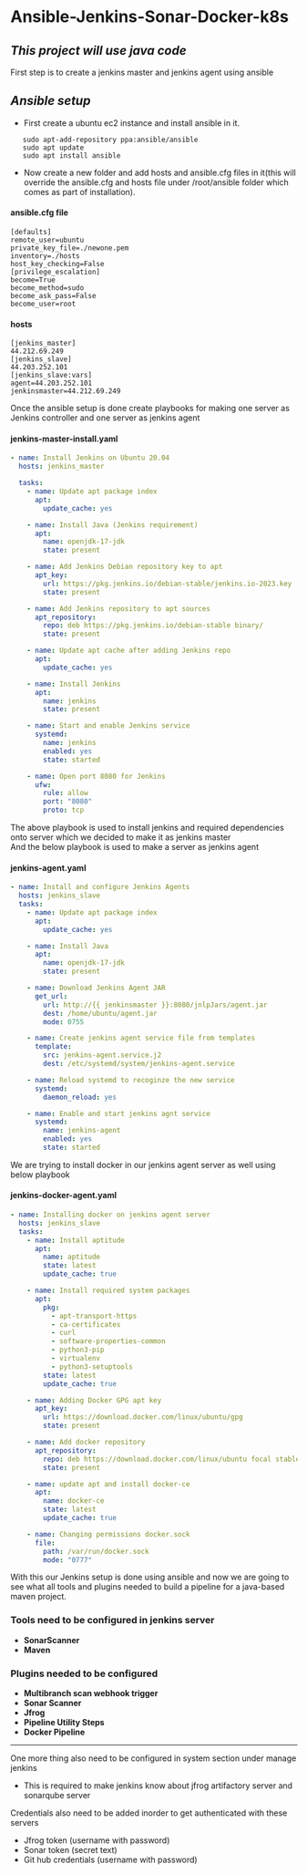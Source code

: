 # Ansible-Jenkins-Sonar-Docker-k8s

## _This project will use java code_

First step is to create a jenkins master and jenkins agent using ansible

## _Ansible setup_

- First create a ubuntu ec2 instance and install ansible in it.

```
   sudo apt-add-repository ppa:ansible/ansible
   sudo apt update
   sudo apt install ansible
```

- Now create a new folder and add hosts and ansible.cfg files in it(this will override the
  ansible.cfg and hosts file under /root/ansible folder which comes as part of installation).

#### ansible.cfg file

```
[defaults]
remote_user=ubuntu
private_key_file=./newone.pem
inventory=./hosts
host_key_checking=False
[privilege_escalation]
become=True
become_method=sudo
become_ask_pass=False
become_user=root
```

#### hosts

```
[jenkins_master]
44.212.69.249
[jenkins_slave]
44.203.252.101
[jenkins_slave:vars]
agent=44.203.252.101
jenkinsmaster=44.212.69.249
```

Once the ansible setup is done create playbooks for making one server as Jenkins controller and one server as jenkins agent

#### jenkins-master-install.yaml

```yaml
- name: Install Jenkins on Ubuntu 20.04
  hosts: jenkins_master

  tasks:
    - name: Update apt package index
      apt:
        update_cache: yes

    - name: Install Java (Jenkins requirement)
      apt:
        name: openjdk-17-jdk
        state: present

    - name: Add Jenkins Debian repository key to apt
      apt_key:
        url: https://pkg.jenkins.io/debian-stable/jenkins.io-2023.key
        state: present

    - name: Add Jenkins repository to apt sources
      apt_repository:
        repo: deb https://pkg.jenkins.io/debian-stable binary/
        state: present

    - name: Update apt cache after adding Jenkins repo
      apt:
        update_cache: yes

    - name: Install Jenkins
      apt:
        name: jenkins
        state: present

    - name: Start and enable Jenkins service
      systemd:
        name: jenkins
        enabled: yes
        state: started

    - name: Open port 8080 for Jenkins
      ufw:
        rule: allow
        port: "8080"
        proto: tcp
```

The above playbook is used to install jenkins and required dependencies onto server which we decided to make it as jenkins master  
And the below playbook is used to make a server as jenkins agent

#### jenkins-agent.yaml

```yaml
- name: Install and configure Jenkins Agents
  hosts: jenkins_slave
  tasks:
    - name: Update apt package index
      apt:
        update_cache: yes

    - name: Install Java
      apt:
        name: openjdk-17-jdk
        state: present

    - name: Download Jenkins Agent JAR
      get_url:
        url: http://{{ jenkinsmaster }}:8080/jnlpJars/agent.jar
        dest: /home/ubuntu/agent.jar
        mode: 0755

    - name: Create jenkins agent service file from templates
      template:
        src: jenkins-agent.service.j2
        dest: /etc/systemd/system/jenkins-agent.service

    - name: Reload systemd to recoginze the new service
      systemd:
        daemon_reload: yes

    - name: Enable and start jenkins agnt service
      systemd:
        name: jenkins-agent
        enabled: yes
        state: started
```

We are trying to install docker in our jenkins agent server as well using below playbook

#### jenkins-docker-agent.yaml

```yaml
- name: Installing docker on jenkins agent server
  hosts: jenkins_slave
  tasks:
    - name: Install aptitude
      apt:
        name: aptitude
        state: latest
        update_cache: true

    - name: Install required system packages
      apt:
        pkg:
          - apt-transport-https
          - ca-certificates
          - curl
          - software-properties-common
          - python3-pip
          - virtualenv
          - python3-setuptools
        state: latest
        update_cache: true

    - name: Adding Docker GPG apt key
      apt_key:
        url: https://download.docker.com/linux/ubuntu/gpg
        state: present

    - name: Add docker repository
      apt_repository:
        repo: deb https://download.docker.com/linux/ubuntu focal stable
        state: present

    - name: update apt and install docker-ce
      apt:
        name: docker-ce
        state: latest
        update_cache: true

    - name: Changing permissions docker.sock
      file:
        path: /var/run/docker.sock
        mode: "0777"
```

With this our Jenkins setup is done using ansible and now we are going to see what all tools and plugins needed to build a pipeline for a java-based maven project.

### Tools need to be configured in jenkins server

- **SonarScanner**
- **Maven**

### Plugins needed to be configured

- **Multibranch scan webhook trigger**
- **Sonar Scanner**
- **Jfrog**
- **Pipeline Utility Steps**
- **Docker Pipeline**

---

One more thing also need to be configured in system section under manage jenkins

- This is required to make jenkins know about jfrog artifactory server and sonarqube server

Credentials also need to be added inorder to get authenticated with these servers

- Jfrog token (username with password)
- Sonar token (secret text)
- Git hub credentials (username with password)
